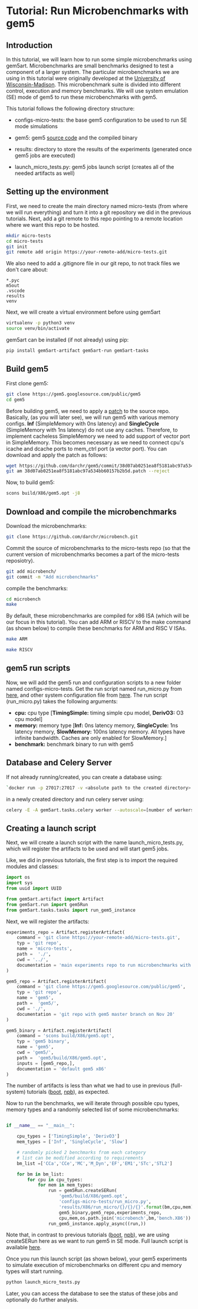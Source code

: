 # Tutorial: Run Microbenchmarks with gem5

## Introduction
In this tutorial, we will learn how to run some simple microbenchmarks using gem5art.
Microbenchmarks are small benchmarks designed to test a component of a larger system.
The particular microbenchmarks we are using in this tutorial were originally developed at the
[University of Wisconsin-Madison](https://github.com/VerticalResearchGroup/microbench).
This microbenchmark suite is divided into different control, execution and memory benchmarks.
We will use system emulation (SE) mode of gem5 to run these microbenchmarks with gem5.


This tutorial follows the following directory structure:

- configs-micro-tests: the base gem5 configuration to be used to run SE mode simulations
- gem5: gem5 [source code](https://gem5.googlesource.com/public/gem5) and the compiled binary

- results: directory to store the results of the experiments (generated once gem5 jobs are executed)
- launch_micro_tests.py:  gem5 jobs launch script (creates all of the needed artifacts as well)


## Setting up the environment
First, we need to create the main directory named micro-tests (from where we will run everything) and turn it into a git repository we did in the previous tutorials.
Next, add a git remote to this repo pointing to a remote location where we want this repo to be hosted.

```sh
mkdir micro-tests
cd micro-tests
git init
git remote add origin https://your-remote-add/micro-tests.git
```

We also need to add a .gitignore file in our git repo, to not track files we don't care about:

```
*.pyc
m5out
.vscode
results
venv
```

Next, we will create a virtual environment before using gem5art

```sh
virtualenv -p python3 venv
source venv/bin/activate
```

gem5art can be installed (if not already) using pip:

```sh
pip install gem5art-artifact gem5art-run gem5art-tasks
```

## Build gem5

First clone gem5:

```sh
git clone https://gem5.googlesource.com/public/gem5
cd gem5
```

Before building gem5, we need to apply a [patch](https://github.com/darchr/gem5/commit/38d07ab0251ea8f5181abc97a534bb60157b2b5d) to the source repo.
Basically, (as you will later see), we will run gem5 with various memory configs.
**Inf** (SimpleMemory with 0ns latency) and **SingleCycle** (SimpleMemory with 1ns latency) do not use any caches.
Therefore, to implement cacheless SimpleMemory we need to add support of vector port in SimpleMemory.
This becomes necessary as we need to connect cpu's icache and dcache ports to mem_ctrl port (a vector port).
You can download and apply the patch as follows:

```sh
wget https://github.com/darchr/gem5/commit/38d07ab0251ea8f5181abc97a534bb60157b2b5d.patch
git am 38d07ab0251ea8f5181abc97a534bb60157b2b5d.patch --reject
```

Now, to build gem5:

```sh
scons build/X86/gem5.opt -j8
```

## Download and compile the microbenchmarks
Download the microbenchmarks:

```sh
git clone https://github.com/darchr/microbench.git
```

Commit the source of microbenchmarks to the micro-tests repo (so that the current version of microbenchmarks becomes a part of the micro-tests reposiotry).

```sh
git add microbench/
git commit -m "Add microbenchmarks"
```

compile the benchmarks:

```sh
cd microbench
make
```

By default, these microbenchmarks are compiled for x86 ISA (which will be our focus in this tutorial).
You can add ARM or RISCV to the make command (as shown below) to compile these benchmarks for ARM and RISC V ISAs.

```sh
make ARM

make RISCV
```

## gem5 run scripts

Now, we will add the gem5 run and configuration scripts to a new folder named configs-micro-tests.
Get the run script named run_micro.py from [here](https://github.com/darchr/gem5art/blob/master/docs/configs-micro-tests/run_micro.py), and other system configuration file from
[here](https://github.com/darchr/gem5art/blob/master/docs/configs-micro-tests/system.py).
The run script (run_micro.py) takes the following arguments:
- **cpu:** cpu type [**TimingSimple:** timing simple cpu model, **DerivO3:** O3 cpu model]
- **memory:** memory type [**Inf:** 0ns latency memory, **SingleCycle:** 1ns latency memory, **SlowMemory:** 100ns latency memory. All types have infinite bandwidth. Caches are only enabled for SlowMemory.]
- **benchmark:** benchmark binary to run with gem5



## Database and Celery Server

If not already running/created, you can create a database using:

```sh
`docker run -p 27017:27017 -v <absolute path to the created directory>:/data/db --name mongo-<some tag> -d mongo`
```
in a newly created directory and run celery server using:

```sh
celery -E -A gem5art.tasks.celery worker --autoscale=[number of workers],0
```

## Creating a launch script
Next, we will create a launch script with the name launch_micro_tests.py, which will register the artifacts to be used and will start gem5 jobs.

Like, we did in previous tutorials, the first step is to import the required modules and classes:

```python
import os
import sys
from uuid import UUID

from gem5art.artifact import Artifact
from gem5art.run import gem5Run
from gem5art.tasks.tasks import run_gem5_instance
```

Next, we will register the artifacts:

```python
experiments_repo = Artifact.registerArtifact(
    command = 'git clone https://your-remote-add/micro-tests.git',
    typ = 'git repo',
    name = 'micro-tests',
    path =  './',
    cwd = '../',
    documentation = 'main experiments repo to run microbenchmarks with gem5'
)

gem5_repo = Artifact.registerArtifact(
    command = 'git clone https://gem5.googlesource.com/public/gem5',
    typ = 'git repo',
    name = 'gem5',
    path =  'gem5/',
    cwd = './',
    documentation = 'git repo with gem5 master branch on Nov 20'
)

gem5_binary = Artifact.registerArtifact(
    command = 'scons build/X86/gem5.opt',
    typ = 'gem5 binary',
    name = 'gem5',
    cwd = 'gem5/',
    path =  'gem5/build/X86/gem5.opt',
    inputs = [gem5_repo,],
    documentation = 'default gem5 x86'
)
```

The number of artifacts is less than what we had to use in previous (full-system) tutorials ([boot](boot-tutorial.md), [npb](npb-tutorial.md)), as expected.

Now to run the benchmarks, we will iterate through possible cpu types, memory types and a randomly selected list of some microbenchmarks:

```python

if __name__ == "__main__":

    cpu_types = ['TimingSimple', 'DerivO3']
    mem_types = ['Inf', 'SingleCycle', 'Slow']

    # randomly picked 2 benchmarks from each category
    # list can be modified according to requirements
    bm_list =['CCa','CCe','MC','M_Dyn','EF','EM1','STc','STL2']

    for bm in bm_list:
        for cpu in cpu_types:
            for mem in mem_types:
                run = gem5Run.createSERun(
                    'gem5/build/X86/gem5.opt',
                    'configs-micro-tests/run_micro.py',
                    'results/X86/run_micro/{}/{}/{}'.format(bm,cpu,mem),
                    gem5_binary,gem5_repo,experiments_repo,
                    cpu,mem,os.path.join('microbench',bm,'bench.X86'))
                run_gem5_instance.apply_async((run,))

```

Note that, in contrast to previous tutorials ([boot](boot-tutorial.md), [npb](npb-tutorial.md)), we are using createSERun here as we want to run gem5 in SE mode.
Full launch script is available [here](https://github.com/darchr/gem5art/blob/master/docs/launch_micro_tests.py).

Once you run this launch script (as shown below), your gem5 experiments to simulate execution of microbenchmarks on different cpu and memory types will start running.

```python
python launch_micro_tests.py
```

Later, you can access the database to see the status of these jobs and optionally do further analysis.

